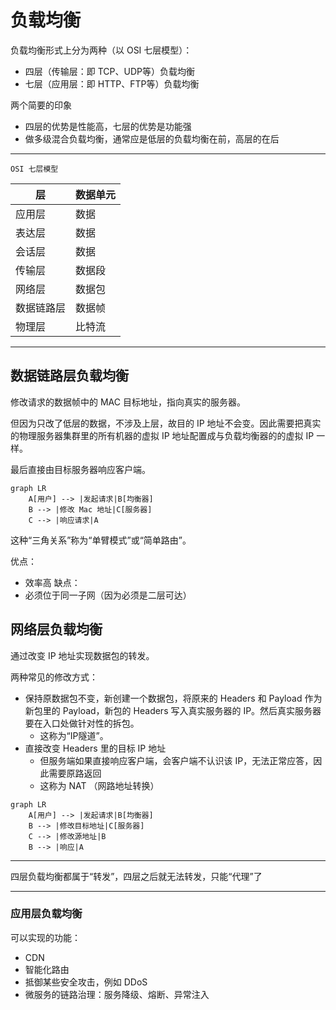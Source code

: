 # 负载均衡
负载均衡形式上分为两种（以 OSI 七层模型）：
- 四层（传输层：即 TCP、UDP等）负载均衡
- 七层（应用层：即 HTTP、FTP等）负载均衡

两个简要的印象
- 四层的优势是性能高，七层的优势是功能强
- 做多级混合负载均衡，通常应是低层的负载均衡在前，高层的在后

---
`OSI 七层模型`

| 层     | 数据单元  |
|-------|-------|
| 应用层   | 数据    |
| 表达层   | 数据    |
| 会话层   | 数据    |
| 传输层   | 数据段   |
| 网络层   | 数据包   |
| 数据链路层 | 数据帧   |
| 物理层   | 比特流   |
---

## 数据链路层负载均衡
修改请求的数据帧中的 MAC 目标地址，指向真实的服务器。

但因为只改了低层的数据，不涉及上层，故目的 IP 地址不会变。因此需要把真实的物理服务器集群里的所有机器的虚拟 IP 地址配置成与负载均衡器的的虚拟 IP 一样。

最后直接由目标服务器响应客户端。

```mermaid
graph LR
    A[用户] --> |发起请求|B[均衡器]
    B --> |修改 Mac 地址|C[服务器]
    C --> |响应请求|A
```
这种“三角关系”称为“单臂模式”或“简单路由”。

优点：
- 效率高
缺点：
- 必须位于同一子网（因为必须是二层可达）

## 网络层负载均衡
通过改变 IP 地址实现数据包的转发。

两种常见的修改方式：
- 保持原数据包不变，新创建一个数据包，将原来的 Headers 和 Payload 作为新包里的 Payload，新包的 Headers 写入真实服务器的 IP。然后真实服务器要在入口处做针对性的拆包。
  - 这称为“IP隧道”。
- 直接改变 Headers 里的目标 IP 地址
  - 但服务端如果直接响应客户端，会客户端不认识该 IP，无法正常应答，因此需要原路返回
  - 这称为 NAT （网路地址转换）

```mermaid
graph LR
    A[用户] --> |发起请求|B[均衡器]
    B --> |修改目标地址|C[服务器]
    C --> |修改源地址|B
    B --> |响应|A
```

---

四层负载均衡都属于“转发”，四层之后就无法转发，只能“代理”了

---

### 应用层负载均衡
可以实现的功能：
- CDN
- 智能化路由
- 抵御某些安全攻击，例如 DDoS
- 微服务的链路治理：服务降级、熔断、异常注入